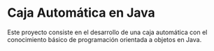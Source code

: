 # Caja Automática en Java
Este proyecto consiste en el desarrollo de una caja automática con el conocimiento básico de programación orientada a objetos en Java.